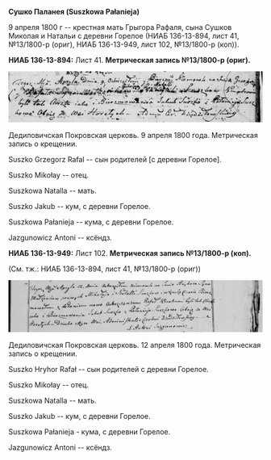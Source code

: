 **Сушко Паланея (Suszkowa Pałanieja)**

9 апреля 1800 г -- крестная мать Грыгора Рафаля, сына Сушков Миколая и
Натальи с деревни Горелое (НИАБ 136-13-894, лист 41, №13/1800-р (ориг),
НИАБ 136-13-949, лист 102, №13/1800-р (коп)).

**НИАБ 136-13-894:** Лист 41. **Метрическая запись №13/1800-р (ориг).**

![](./media/bd4f7b73687c5295150d2f4f17bba91f3d9bf457.png)

Дедиловичская Покровская церковь. 9 апреля 1800 года. Метрическая запись
о крещении.

Suszko Grzegorz Rafal -- сын родителей \[с деревни Горелое\].

Suszko Mikołay -- отец.

Suszkowa Natalla -- мать.

Suszko Jakub -- кум, с деревни Горелое.

Suszkowa Pałanieja -- кума, с деревни Горелое.

Jazgunowicz Antoni -- ксёндз.

**НИАБ 136-13-949:** Лист 102. **Метрическая запись №13/1800-р (коп).**

(См. тж.: НИАБ 136-13-894, лист 41, №13/1800-р (ориг))

![](./media/c6fe13bb999e5c7901c157c87509ac890a03d9bf.png)

Дедиловичская Покровская церковь. 12 апреля 1800 года. Метрическая
запись о крещении.

Suszko Hryhor Rafał -- сын родителей с деревни Горелое.

Suszko Mikołay -- отец.

Suszkowa Natalla -- мать.

Suszko Jakub -- кум, с деревни Горелое.

Suszkowa Pałanieja - кума, с деревни Горелое.

Jazgunowicz Antoni -- ксёндз.
